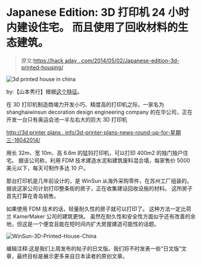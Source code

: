 # Japanese Edition: 3D 打印机 24 小时内建设住宅。 而且使用了回收材料的生态建筑。

> 原文:[https://hack aday . com/2014/05/02/Japanese-edition-3d-printed-housing/](https://hackaday.com/2014/05/02/japanese-edition-3d-printed-housing/)

![3d printed house in china](../Images/ff2fde7dd7f2e1bf70e536990cc856e9.png)

by:【山本秀行】根据[这个特征](http://hackaday.com/2014/04/26/3d-printing-homes-in-less-than-24-hours-using-recycled-materials/)。

在 3D 打印机制造商竭力开发小巧、精度高的打印机之际，一家名为 shanghaiwinsun decoration design engineering company 的在华公司，正在开发一台只有奥运会池一半左右大的巨大 3D 打印机

[http://3d printer plans . info/3d-printer-plans-news-round-up-for-星期三-16042014/](http://3dprinterplans.info/3d-printer-plans-news-round-up-for-wednesday-16042014/)

用长 32m、宽 10m、高 6.6m 的猛犸打印机，可以打印 400m2 的独门独户住宅。 据该公司称，利用 FDM 技术建造水泥和建筑废料混合墙，每家售价 5000 美元以下，每天可制作多达 10 户。

那台打印机是几年前设计的，是 WinSun 从海外采购零件，在苏州工厂组装的。
据说这家公司计划打印整条街的房子，正在收集建设回收设施的材料。 这所房子首先打算在青岛销售。

如果使用 FDM 技术的话，轻量耐久性的房子就可以打印了。 这种方法一定比荷兰 KamerMaker 公司的建筑更快。 虽然在耐久性和安全性方面似乎还有改善的余地，但这是一个便宜且能在短时间内扩大房屋建造可能性的话题。

![WinSun-3D-Printed-House-China](../Images/31a16aa450615632385542d65446da44.png)

编辑注释:这是我们上周发布的帖子的日文版。我们将不时发表一些“日文版”文章，最终目标是展示更多来自日本读者的原创文章。